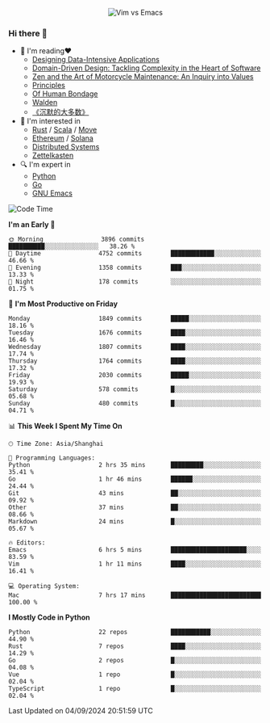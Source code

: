 <p align="center">
    <img src="https://gist.githubusercontent.com/coldnight/e696baffb094e71c96cb302118878eae/raw/40ea5053a6f66cc65f90f437e4173497da225958/banner.gif" alt="Vim vs Emacs" />
</p>

### Hi there 👋

- 📖 I'm reading❤️
    + [Designing Data-Intensive Applications](https://www.oreilly.com/library/view/designing-data-intensive-applications/9781491903063/)
    + [Domain-Driven Design: Tackling Complexity in the Heart of Software](https://www.dddcommunity.org/book/evans_2003/)
    + [Zen and the Art of Motorcycle Maintenance: An Inquiry into Values](https://en.wikipedia.org/wiki/Zen_and_the_Art_of_Motorcycle_Maintenance)
    + [Principles](https://www.principles.com/)
    + [Of Human Bondage](https://en.wikipedia.org/wiki/Of_Human_Bondage)
    + [Walden](https://en.wikipedia.org/wiki/Walden)
    + [《沉默的大多数》](https://en.wikipedia.org/wiki/Silent_majority)
- 🌱 I'm interested in
    + [Rust](https://www.rust-lang.org/) / [Scala](https://www.scala-lang.org/) / [Move](https://github.com/move-language/move/)
    + [Ethereum](https://ethereum.org/en/) / [Solana](https://solana.com/)
	+ [Distributed Systems](https://www.linuxzen.com/notes/topics/20200320174417_%E5%88%86%E5%B8%83%E5%BC%8F/)
	+ [Zettelkasten](https://www.linuxzen.com/notes/notes/20220120080920-slip_box/)
- 🔍 I'm expert in
    + [Python](https://www.python.org/)
    + [Go](https://go.dev/)
    + [GNU Emacs](https://www.gnu.org/software/emacs/)

<!--START_SECTION:waka-->
![Code Time](http://img.shields.io/badge/Code%20Time-3%2C150%20hrs%2050%20mins-blue)

**I'm an Early 🐤** 

```text
🌞 Morning                3896 commits        ██████████░░░░░░░░░░░░░░░   38.26 % 
🌆 Daytime                4752 commits        ████████████░░░░░░░░░░░░░   46.66 % 
🌃 Evening                1358 commits        ███░░░░░░░░░░░░░░░░░░░░░░   13.33 % 
🌙 Night                  178 commits         ░░░░░░░░░░░░░░░░░░░░░░░░░   01.75 % 
```
📅 **I'm Most Productive on Friday** 

```text
Monday                   1849 commits        █████░░░░░░░░░░░░░░░░░░░░   18.16 % 
Tuesday                  1676 commits        ████░░░░░░░░░░░░░░░░░░░░░   16.46 % 
Wednesday                1807 commits        ████░░░░░░░░░░░░░░░░░░░░░   17.74 % 
Thursday                 1764 commits        ████░░░░░░░░░░░░░░░░░░░░░   17.32 % 
Friday                   2030 commits        █████░░░░░░░░░░░░░░░░░░░░   19.93 % 
Saturday                 578 commits         █░░░░░░░░░░░░░░░░░░░░░░░░   05.68 % 
Sunday                   480 commits         █░░░░░░░░░░░░░░░░░░░░░░░░   04.71 % 
```


📊 **This Week I Spent My Time On** 

```text
🕑︎ Time Zone: Asia/Shanghai

💬 Programming Languages: 
Python                   2 hrs 35 mins       █████████░░░░░░░░░░░░░░░░   35.41 % 
Go                       1 hr 46 mins        ██████░░░░░░░░░░░░░░░░░░░   24.44 % 
Git                      43 mins             ██░░░░░░░░░░░░░░░░░░░░░░░   09.92 % 
Other                    37 mins             ██░░░░░░░░░░░░░░░░░░░░░░░   08.66 % 
Markdown                 24 mins             █░░░░░░░░░░░░░░░░░░░░░░░░   05.67 % 

🔥 Editors: 
Emacs                    6 hrs 5 mins        █████████████████████░░░░   83.59 % 
Vim                      1 hr 11 mins        ████░░░░░░░░░░░░░░░░░░░░░   16.41 % 

💻 Operating System: 
Mac                      7 hrs 17 mins       █████████████████████████   100.00 % 
```

**I Mostly Code in Python** 

```text
Python                   22 repos            ███████████░░░░░░░░░░░░░░   44.90 % 
Rust                     7 repos             ████░░░░░░░░░░░░░░░░░░░░░   14.29 % 
Go                       2 repos             █░░░░░░░░░░░░░░░░░░░░░░░░   04.08 % 
Vue                      1 repo              █░░░░░░░░░░░░░░░░░░░░░░░░   02.04 % 
TypeScript               1 repo              █░░░░░░░░░░░░░░░░░░░░░░░░   02.04 % 
```




 Last Updated on 04/09/2024 20:51:59 UTC
<!--END_SECTION:waka-->
